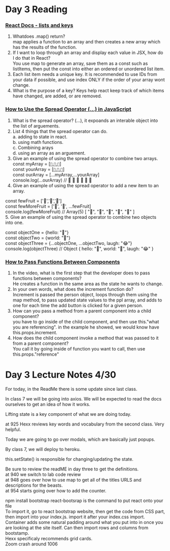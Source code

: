 # Day 3 Reading

### [React Docs - lists and keys](https://reactjs.org/docs/lists-and-keys.html)<br>

1. Whatdoes .map() return? <br>
map applies a function to an array and then creates a new array which has the results of the function. <br>
2. If I want to loop through an array and display each value in  JSX, how do I do that in React?<br>
You use map to generate an array, save them as a const such as listItems, then put the const into either an ordered or unordered list item.
3. Each list item needs a unique key. It is recommended to use IDs from your data if possible, and use index ONLY if the order of your array wont change. 
4. What is the purpose of a key? Keys help react keep track of which items have changed, are added, or are removed. 
 
### [How to Use the Spread Operator (…) in JavaScript](https://medium.com/coding-at-dawn/how-to-use-the-spread-operator-in-javascript-b9e4a8b06fab)

1. What is the spread operator? (...), it expoands an interable object into the list of arguements. 
2. List 4 things that the spread operator can do. <br>
  a. adding to state in react. <br>
  b. using math functions. <br>
  c. Combining arays<br>
  d. using an array as an arguement.<br>
3. Give an example of using the spread operator to combine two arrays.
const myArray = [`🤪`,`🐻`,`🎌`]<br>
const yourArray = [`🙂`,`🤗`,`🤩`]<br>
const ourArray = [...myArray,...yourArray]<br>
console.log(...ourArray) // 🤪 🐻 🎌 🙂 🤗 🤩<br>
4. Give an example of using the spread operator to add a new item to an array.

const fewFruit = ['🍏','🍊','🍌']<br>
const fewMoreFruit = ['🍉', '🍍', ...fewFruit]<br>
console.log(fewMoreFruit) //  Array(5) [ "🍉", "🍍", "🍏", "🍊", "🍌" ]<br>
5. Give an example of using the spread operator to combine two objects into one.

const objectOne = {hello: "🤪"}<br>
const objectTwo = {world: "🐻"}<br>
const objectThree = {...objectOne, ...objectTwo, laugh: "😂"}<br>
console.log(objectThree) // Object { hello: "🤪", world: "🐻", laugh: "😂" }<br>

### [How to Pass Functions Between Components](https://www.youtube.com/watch?v=c05OL7XbwXU)<br>

1. In the video, what is the first step that the developer does to pass functions between components?<br> He creates a function in the same area as the state he wants to change. 
2. In your own words, what does the increment function do?<br> Increment is passed the person object, loops through them using the map method, to pass updated state values to the ppl array, and adds to one for each time the add button is clicked for a given person.    
3. How can you pass a method from a parent component into a child component?<br>
you have to go inside of the child component, and then use this."what you are referencing". in the example he showed, we would know have this.props.increment. <br>
4. How does the child component invoke a method that was passed to it from a parent component?<br> You call it by going inside of function you want to call, then use this.props."reference"


# Day 3 Lecture Notes 4/30

For today, in the ReadMe there is some update since last class. <br>

In class 7 we will be going into axios. We will be expected to read the docs ourselves to get an idea of how it works. <br>

Lifting state is a key component of what we are doing today. <br>

at 925 Hexx reviews key words and vocabulary from the second class. Very helpful. <br>

Today we are going to go over modals, which are basically just popups. <br>

By class 7, we will deploy to heroku. <br> 

this.setState() is responsible for changing/updating the state.   <br>

Be sure to review the readME in day three to get the definitions. <br> 
at 940 we switch to lab code review <br> 
at 948 goes over how to use map to get all of the titles URLS and descriptions for the beasts. <br> 
at 954 starts going over how to add the counter. <br> 

npm install bootstrap react-bootsrap is the command to put react onto your  file <br>
To import it, go to react bootstrap website, then get the code from CSS part, then import into your index.js. import it after your index.css import. <br>
Container adds some natural padding around what you put into in once you are looking at the site itself. Can then import rows and columns from bootstamp. <br>
Hexx specificaly recommends grid cards. <br> 
Zoom crash around 1006 <br> 